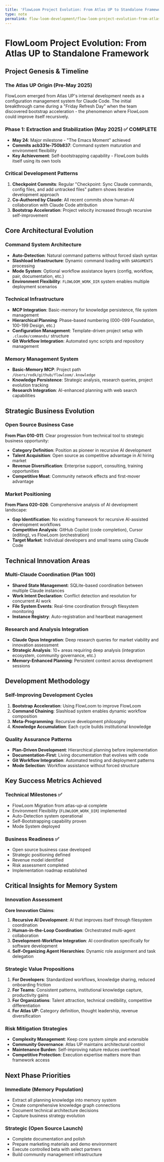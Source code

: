 ```yaml
---
title: 'FlowLoom Project Evolution: From Atlas UP to Standalone Framework'
type: note
permalink: flow-loom-development/flow-loom-project-evolution-from-atlas-up-to-standalone-framework
---
```


# FlowLoom Project Evolution: From Atlas UP to Standalone Framework

## Project Genesis & Timeline

### The Atlas UP Origin (Pre-May 2025)
FlowLoom emerged from Atlas UP's internal development needs as a configuration management system for Claude Code. The initial breakthrough came during a "Friday Refresh Day" when the team discovered bootstrap acceleration - the phenomenon where FlowLoom could improve itself recursively.

### Phase 1: Extraction and Stabilization (May 2025) ✅ COMPLETE
- **May 24**: Major milestone - "The Emacs Moment" achieved
- **Commits acb331e-750b837**: Command system maturation and environment flexibility
- **Key Achievement**: Self-bootstrapping capability - FlowLoom builds itself using its own tools

### Critical Development Patterns
1. **Checkpoint Commits**: Regular "Checkpoint: Sync Claude commands, config files, and add untracked files" pattern shows iterative development approach
2. **Co-Authored by Claude**: All recent commits show human-AI collaboration with Claude Code attribution
3. **Bootstrap Acceleration**: Project velocity increased through recursive self-improvement

## Core Architectural Evolution

### Command System Architecture
- **Auto-Detection**: Natural command patterns without forced slash syntax
- **Slashload Infrastructure**: Dynamic command loading with `$ARGUMENTS` processing
- **Mode System**: Optional workflow assistance layers (config, workflow, pair, documentation, etc.)
- **Environment Flexibility**: `FLOWLOOM_WORK_DIR` system enables multiple deployment scenarios

### Technical Infrastructure
- **MCP Integration**: Basic-memory for knowledge persistence, file system management
- **Hierarchical Planning**: Phase-based numbering (000-099 Foundation, 100-199 Design, etc.)
- **Configuration Management**: Template-driven project setup with `.claude/commands/` structure
- **Git Workflow Integration**: Automated sync scripts and repository management

### Memory Management System
- **Basic-Memory MCP**: Project path `/Users/rodk/github/flowloom/.knowledge`
- **Knowledge Persistence**: Strategic analysis, research queries, project evolution tracking
- **Research Integration**: AI-enhanced planning with web search capabilities

## Strategic Business Evolution

### Open Source Business Case
**From Plan 010-011**: Clear progression from technical tool to strategic business opportunity:
- **Category Definition**: Position as pioneer in recursive AI development
- **Talent Acquisition**: Open source as competitive advantage in AI hiring market
- **Revenue Diversification**: Enterprise support, consulting, training opportunities
- **Competitive Moat**: Community network effects and first-mover advantage

### Market Positioning
**From Plans 020-026**: Comprehensive analysis of AI development landscape:
- **Gap Identification**: No existing framework for recursive AI-assisted development workflows
- **Competitive Analysis**: GitHub Copilot (code completion), Cursor (editing), vs FlowLoom (orchestration)
- **Target Market**: Individual developers and small teams using Claude Code

## Technical Innovation Areas

### Multi-Claude Coordination (Plan 100)
- **Shared State Management**: SQLite-based coordination between multiple Claude instances
- **Work Intent Declaration**: Conflict detection and resolution for concurrent AI work
- **File System Events**: Real-time coordination through filesystem monitoring
- **Instance Registry**: Auto-registration and heartbeat management

### Research and Analysis Integration
- **Claude Opus Integration**: Deep research queries for market viability and innovation assessment
- **Strategic Analysis**: 10+ areas requiring deep analysis (integration ecosystem, community governance, etc.)
- **Memory-Enhanced Planning**: Persistent context across development sessions

## Development Methodology

### Self-Improving Development Cycles
1. **Bootstrap Acceleration**: Using FlowLoom to improve FlowLoom
2. **Command Chaining**: Slashload system enables dynamic workflow composition
3. **Meta-Programming**: Recursive development philosophy
4. **Knowledge Accumulation**: Each cycle builds institutional knowledge

### Quality Assurance Patterns
- **Plan-Driven Development**: Hierarchical planning before implementation
- **Documentation-First**: Living documentation that evolves with code
- **Git Workflow Integration**: Automated testing and deployment patterns
- **Mode Selection**: Workflow assistance without forced structure

## Key Success Metrics Achieved

### Technical Milestones ✅
- FlowLoom Migration from atlas-up-ai complete
- Environment Flexibility (`FLOWLOOM_WORK_DIR`) implemented
- Auto-Detection system operational
- Self-Bootstrapping capability proven
- Mode System deployed

### Business Readiness ✅
- Open source business case developed
- Strategic positioning defined
- Revenue model identified
- Risk assessment completed
- Implementation roadmap established

## Critical Insights for Memory System

### Innovation Assessment
**Core Innovation Claims**:
1. **Recursive AI Development**: AI that improves itself through filesystem coordination
2. **Human-in-the-Loop Coordination**: Orchestrated multi-agent collaboration
3. **Development-Workflow Integration**: AI coordination specifically for software development
4. **Self-Organizing Agent Hierarchies**: Dynamic role assignment and task delegation

### Strategic Value Propositions
1. **For Developers**: Standardized workflows, knowledge sharing, reduced onboarding friction
2. **For Teams**: Consistent patterns, institutional knowledge capture, productivity gains
3. **For Organizations**: Talent attraction, technical credibility, competitive differentiation
4. **For Atlas UP**: Category definition, thought leadership, revenue diversification

### Risk Mitigation Strategies
- **Complexity Management**: Keep core system simple and extensible
- **Community Governance**: Atlas UP maintains architectural control
- **Maintenance Burden**: Self-improving nature reduces overhead
- **Competitive Protection**: Execution expertise matters more than framework access

## Next Phase Priorities

### Immediate (Memory Population)
- Extract all planning knowledge into memory system
- Create comprehensive knowledge graph connections
- Document technical architecture decisions
- Capture business strategy evolution

### Strategic (Open Source Launch)
- Complete documentation and polish
- Prepare marketing materials and demo environment
- Execute controlled beta with select partners
- Build community management infrastructure